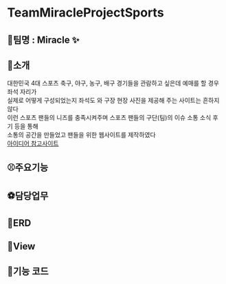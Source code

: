 # TeamMiracleProjectSports
## 📌팀명 : Miracle ✨

## 📌소개
대한민국 4대 스포츠 축구, 야구, 농구, 배구 경기들을 관람하고 싶은데 예매를 할 경우 좌석 자리가<br>
실제로 어떻게 구성되었는지 좌석도 와 구장 현장 사진을 제공해 주는 사이트는 흔하지 않다<br>
이런 스포츠 팬들의 니즈를 충족시켜주며 스포츠 팬들의 구단(팀)의 이슈 소통 소식 후기 등을 통해<br>
소통의 공간을 만들었고 팬들을 위한 웹사이트를 제작하였다<br>
[아이디어 참고사이트](https://myseatcheck.com/)

## ⚾주요기능

## ⚽담당업무

## 🏀ERD

## 🏐View

## 📌기능 코드
